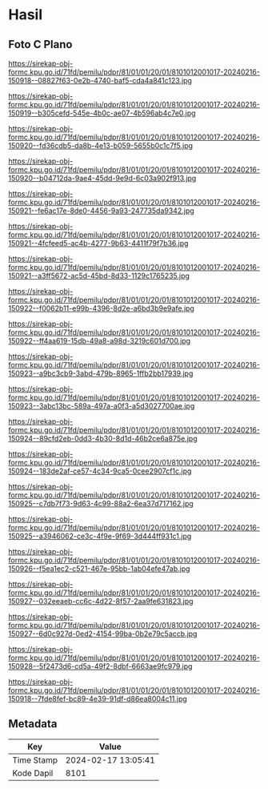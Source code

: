 # Hasil

## Foto C Plano

https://sirekap-obj-formc.kpu.go.id/71fd/pemilu/pdpr/81/01/01/20/01/8101012001017-20240216-150918--08827f63-0e2b-4740-baf5-cda4a841c123.jpg

https://sirekap-obj-formc.kpu.go.id/71fd/pemilu/pdpr/81/01/01/20/01/8101012001017-20240216-150919--b305cefd-545e-4b0c-ae07-4b596ab4c7e0.jpg

https://sirekap-obj-formc.kpu.go.id/71fd/pemilu/pdpr/81/01/01/20/01/8101012001017-20240216-150920--fd36cdb5-da8b-4e13-b059-5655b0c1c7f5.jpg

https://sirekap-obj-formc.kpu.go.id/71fd/pemilu/pdpr/81/01/01/20/01/8101012001017-20240216-150920--b04712da-9ae4-45dd-9e9d-6c03a902f913.jpg

https://sirekap-obj-formc.kpu.go.id/71fd/pemilu/pdpr/81/01/01/20/01/8101012001017-20240216-150921--fe6ac17e-8de0-4456-9a93-247735da9342.jpg

https://sirekap-obj-formc.kpu.go.id/71fd/pemilu/pdpr/81/01/01/20/01/8101012001017-20240216-150921--4fcfeed5-ac4b-4277-9b63-4411f79f7b36.jpg

https://sirekap-obj-formc.kpu.go.id/71fd/pemilu/pdpr/81/01/01/20/01/8101012001017-20240216-150921--a3ff5672-ac5d-45bd-8d33-1129c1765235.jpg

https://sirekap-obj-formc.kpu.go.id/71fd/pemilu/pdpr/81/01/01/20/01/8101012001017-20240216-150922--f0062b11-e99b-4396-8d2e-a6bd3b9e9afe.jpg

https://sirekap-obj-formc.kpu.go.id/71fd/pemilu/pdpr/81/01/01/20/01/8101012001017-20240216-150922--ff4aa619-15db-49a8-a98d-3219c601d700.jpg

https://sirekap-obj-formc.kpu.go.id/71fd/pemilu/pdpr/81/01/01/20/01/8101012001017-20240216-150923--a9bc3cb9-3abd-479b-8965-1ffb2bb17939.jpg

https://sirekap-obj-formc.kpu.go.id/71fd/pemilu/pdpr/81/01/01/20/01/8101012001017-20240216-150923--3abc13bc-589a-497a-a0f3-a5d3027700ae.jpg

https://sirekap-obj-formc.kpu.go.id/71fd/pemilu/pdpr/81/01/01/20/01/8101012001017-20240216-150924--89cfd2eb-0dd3-4b30-8d1d-46b2ce6a875e.jpg

https://sirekap-obj-formc.kpu.go.id/71fd/pemilu/pdpr/81/01/01/20/01/8101012001017-20240216-150924--183de2af-ce57-4c34-9ca5-0cee2907cf1c.jpg

https://sirekap-obj-formc.kpu.go.id/71fd/pemilu/pdpr/81/01/01/20/01/8101012001017-20240216-150925--c7db7f73-9d63-4c99-88a2-6ea37d717162.jpg

https://sirekap-obj-formc.kpu.go.id/71fd/pemilu/pdpr/81/01/01/20/01/8101012001017-20240216-150925--a3946062-ce3c-4f9e-9f69-3d444ff931c1.jpg

https://sirekap-obj-formc.kpu.go.id/71fd/pemilu/pdpr/81/01/01/20/01/8101012001017-20240216-150926--f5ea1ec2-c521-467e-95bb-1ab04efe47ab.jpg

https://sirekap-obj-formc.kpu.go.id/71fd/pemilu/pdpr/81/01/01/20/01/8101012001017-20240216-150927--032eeaeb-cc6c-4d22-8f57-2aa9fe631823.jpg

https://sirekap-obj-formc.kpu.go.id/71fd/pemilu/pdpr/81/01/01/20/01/8101012001017-20240216-150927--6d0c927d-0ed2-4154-99ba-0b2e79c5accb.jpg

https://sirekap-obj-formc.kpu.go.id/71fd/pemilu/pdpr/81/01/01/20/01/8101012001017-20240216-150928--5f2473d6-cd5a-49f2-8dbf-6663ae9fc979.jpg

https://sirekap-obj-formc.kpu.go.id/71fd/pemilu/pdpr/81/01/01/20/01/8101012001017-20240216-150918--7fde8fef-bc89-4e39-91df-d86ea8004c11.jpg


## Metadata

| Key        | Value               |
| ---------- | ------------------- |
| Time Stamp | 2024-02-17 13:05:41 |
| Kode Dapil | 8101                |



